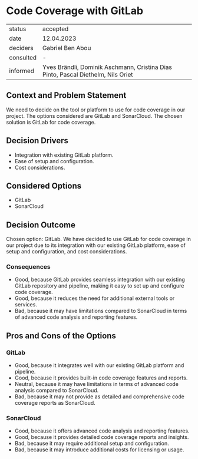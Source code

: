 # Code Coverage with GitLab

|           |          |
|-----------|----------|
| status    | accepted |
| date      | 12.04.2023 |
| deciders  | Gabriel Ben Abou |
| consulted | - |
| informed  | Yves Brändli, Dominik Aschmann, Cristina Dias Pinto, Pascal Diethelm, Nils Oriet |

## Context and Problem Statement

We need to decide on the tool or platform to use for code coverage in our project. The options considered are GitLab and SonarCloud. The chosen solution is GitLab for code coverage.

## Decision Drivers

- Integration with existing GitLab platform.
- Ease of setup and configuration.
- Cost considerations.

## Considered Options

- GitLab
- SonarCloud

## Decision Outcome

Chosen option: GitLab. We have decided to use GitLab for code coverage in our project due to its integration with our existing GitLab platform, ease of setup and configuration, and cost considerations.

### Consequences

- Good, because GitLab provides seamless integration with our existing GitLab repository and pipeline, making it easy to set up and configure code coverage.
- Good, because it reduces the need for additional external tools or services.
- Bad, because it may have limitations compared to SonarCloud in terms of advanced code analysis and reporting features.

## Pros and Cons of the Options

### GitLab

- Good, because it integrates well with our existing GitLab platform and pipeline.
- Good, because it provides built-in code coverage features and reports.
- Neutral, because it may have limitations in terms of advanced code analysis compared to SonarCloud.
- Bad, because it may not provide as detailed and comprehensive code coverage reports as SonarCloud.

### SonarCloud

- Good, because it offers advanced code analysis and reporting features.
- Good, because it provides detailed code coverage reports and insights.
- Bad, because it may require additional setup and configuration.
- Bad, because it may introduce additional costs for licensing or usage.
